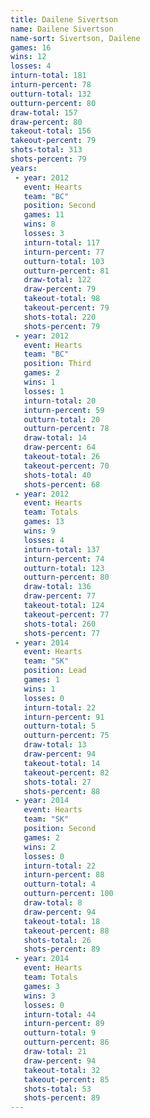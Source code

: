 ```yaml
---
title: Dailene Sivertson
name: Dailene Sivertson
name-sort: Sivertson, Dailene
games: 16
wins: 12
losses: 4
inturn-total: 181
inturn-percent: 78
outturn-total: 132
outturn-percent: 80
draw-total: 157
draw-percent: 80
takeout-total: 156
takeout-percent: 79
shots-total: 313
shots-percent: 79
years:
 - year: 2012
   event: Hearts
   team: "BC"
   position: Second
   games: 11
   wins: 8
   losses: 3
   inturn-total: 117
   inturn-percent: 77
   outturn-total: 103
   outturn-percent: 81
   draw-total: 122
   draw-percent: 79
   takeout-total: 98
   takeout-percent: 79
   shots-total: 220
   shots-percent: 79
 - year: 2012
   event: Hearts
   team: "BC"
   position: Third
   games: 2
   wins: 1
   losses: 1
   inturn-total: 20
   inturn-percent: 59
   outturn-total: 20
   outturn-percent: 78
   draw-total: 14
   draw-percent: 64
   takeout-total: 26
   takeout-percent: 70
   shots-total: 40
   shots-percent: 68
 - year: 2012
   event: Hearts
   team: Totals
   games: 13
   wins: 9
   losses: 4
   inturn-total: 137
   inturn-percent: 74
   outturn-total: 123
   outturn-percent: 80
   draw-total: 136
   draw-percent: 77
   takeout-total: 124
   takeout-percent: 77
   shots-total: 260
   shots-percent: 77
 - year: 2014
   event: Hearts
   team: "SK"
   position: Lead
   games: 1
   wins: 1
   losses: 0
   inturn-total: 22
   inturn-percent: 91
   outturn-total: 5
   outturn-percent: 75
   draw-total: 13
   draw-percent: 94
   takeout-total: 14
   takeout-percent: 82
   shots-total: 27
   shots-percent: 88
 - year: 2014
   event: Hearts
   team: "SK"
   position: Second
   games: 2
   wins: 2
   losses: 0
   inturn-total: 22
   inturn-percent: 88
   outturn-total: 4
   outturn-percent: 100
   draw-total: 8
   draw-percent: 94
   takeout-total: 18
   takeout-percent: 88
   shots-total: 26
   shots-percent: 89
 - year: 2014
   event: Hearts
   team: Totals
   games: 3
   wins: 3
   losses: 0
   inturn-total: 44
   inturn-percent: 89
   outturn-total: 9
   outturn-percent: 86
   draw-total: 21
   draw-percent: 94
   takeout-total: 32
   takeout-percent: 85
   shots-total: 53
   shots-percent: 89
---
```

